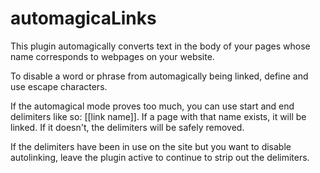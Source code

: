 # automagicaLinks

This plugin automagically converts text in the body of your pages whose name corresponds to webpages on your website.

To disable a word or phrase from automagically being linked, define and use escape characters.

If the automagical mode proves too much, you can use start and end delimiters like so: [[link name]]. If a page with that name exists, it will be linked. If it doesn't, the delimiters will be safely removed.

If the delimiters have been in use on the site but you want to disable autolinking, leave the plugin active to continue to strip out the delimiters.